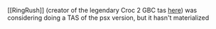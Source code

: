 [[RingRush]] (creator of the legendary Croc 2 GBC tas [here](https://youtu.be/pjbGdoh_krY)) was considering doing a TAS of the psx version, but it hasn't materialized